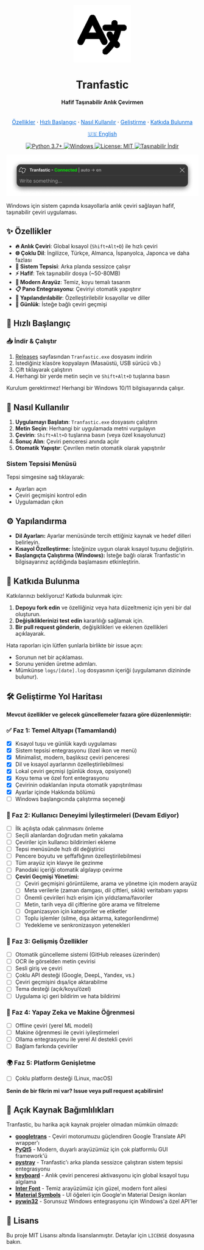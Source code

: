 <p align="center">
  <a href="https://github.com/ysfemreAlbyrk/Tranfastic">
    <img src="../assets/icon.png" alt="Tranfastic Icon" width="150">
  </a>
</p>

<h1 align="center">Tranfastic</h1>

<h4 align="center">Hafif Taşınabilir Anlık Çevirmen</h4>

<p align="center">
  <br>
  <a href="#-özellikler" style="color: #0366d6">Özellikler</a>
  ·
  <a href="#-hızlı-başlangıç" style="color: #0366d6">Hızlı Başlangıç</a>
  ·
  <a href="#-nasıl-kullanılır" style="color: #0366d6">Nasıl Kullanılır</a>
  ·
  <a href="#%EF%B8%8F-geliştirme" style="color: #0366d6">Geliştirme</a>
  ·
  <a href="#-katkıda-bulunma" style="color: #0366d6">Katkıda Bulunma</a>
  <br>
</p>

<p align="center">
  <a href="../README.md" style="color: #0366d6">🇺🇸 English</a>
  <br>
</p>

<p align="center">
   <a href="https://www.python.org/downloads/">
      <img src="https://img.shields.io/badge/Python-3.7+-blue.svg" alt="Python 3.7+" />
   </a>
   <a href="https://www.microsoft.com/windows">
      <img src="https://img.shields.io/badge/Platform-Windows-blue.svg" alt="Windows" />
   </a>
   <a href="https://opensource.org/licenses/MIT">
      <img src="https://img.shields.io/badge/License-MIT-yellow.svg" alt="License: MIT" />
   </a>
   <a href="../../releases/latest">
      <img src="https://img.shields.io/badge/İndir-Taşınabilir%20EXE-green.svg" alt="Taşınabilir İndir" />
   </a>
</p>

<div align="center">

![Tranfastic](../assets/app.png)

</div>

Windows için sistem çapında kısayollarla anlık çeviri sağlayan hafif, taşınabilir çeviri uygulaması.

## ✨ Özellikler

- **🔥 Anlık Çeviri**: Global kısayol (`Shift+Alt+D`) ile hızlı çeviri
- **🌐 Çoklu Dil**: İngilizce, Türkçe, Almanca, İspanyolca, Japonca ve daha fazlası
- **📱 Sistem Tepsisi**: Arka planda sessizce çalışır
- **⚡ Hafif**: Tek taşınabilir dosya (~50-80MB)
- **🎨 Modern Arayüz**: Temiz, koyu temalı tasarım
- **📋 Pano Entegrasyonu**: Çeviriyi otomatik yapıştırır
- **🔧 Yapılandırılabilir**: Özelleştirilebilir kısayollar ve diller
- **📝 Günlük**: İsteğe bağlı çeviri geçmişi

## 🚀 Hızlı Başlangıç

### 📥 İndir & Çalıştır

1. [Releases](../../releases/latest) sayfasından `Tranfastic.exe` dosyasını indirin
2. İstediğiniz klasöre kopyalayın (Masaüstü, USB sürücü vb.)
3. Çift tıklayarak çalıştırın
4. Herhangi bir yerde metin seçin ve `Shift+Alt+D` tuşlarına basın

Kurulum gerektirmez! Herhangi bir Windows 10/11 bilgisayarında çalışır.

## 🎯 Nasıl Kullanılır

1. **Uygulamayı Başlatın**: `Tranfastic.exe` dosyasını çalıştırın
2. **Metin Seçin**: Herhangi bir uygulamada metni vurgulayın
3. **Çevirin**: `Shift+Alt+D` tuşlarına basın (veya özel kısayolunuz)
4. **Sonuç Alın**: Çeviri penceresi anında açılır
5. **Otomatik Yapıştır**: Çevrilen metin otomatik olarak yapıştırılır

### Sistem Tepsisi Menüsü

Tepsi simgesine sağ tıklayarak:

- Ayarları açın
- Çeviri geçmişini kontrol edin
- Uygulamadan çıkın

## ⚙️ Yapılandırma

- **Dil Ayarları:** Ayarlar menüsünde tercih ettiğiniz kaynak ve hedef dilleri belirleyin.
- **Kısayol Özelleştirme:** İsteğinize uygun olarak kısayol tuşunu değiştirin.
- **Başlangıçta Çalıştırma (Windows):** İsteğe bağlı olarak Tranfastic'ın bilgisayarınız açıldığında başlamasını etkinleştirin.

## 🤝 Katkıda Bulunma

Katkılarınızı bekliyoruz! Katkıda bulunmak için:

1. **Depoyu fork edin** ve özelliğiniz veya hata düzeltmeniz için yeni bir dal oluşturun.
2. **Değişikliklerinizi test edin** kararlılığı sağlamak için.
3. **Bir pull request gönderin**, değişiklikleri ve eklenen özellikleri açıklayarak.

Hata raporları için lütfen şunlarla birlikte bir issue açın:

- Sorunun net bir açıklaması.
- Sorunu yeniden üretme adımları.
- Mümkünse `logs/[date].log` dosyasının içeriği (uygulamanın dizininde bulunur).

## 🛠️ Geliştirme Yol Haritası

**Mevcut özellikler ve gelecek güncellemeler fazara göre düzenlenmiştir:**

### ✅ Faz 1: Temel Altyapı (Tamamlandı)

- [x] Kısayol tuşu ve günlük kaydı uygulaması
- [x] Sistem tepsisi entegrasyonu (özel ikon ve menü)
- [x] Minimalist, modern, başlıksız çeviri penceresi
- [x] Dil ve kısayol ayarlarının özelleştirilebilmesi
- [x] Lokal çeviri geçmişi (günlük dosya, opsiyonel)
- [x] Koyu tema ve özel font entegrasyonu
- [x] Çevirinin odaklanılan inputa otomatik yapıştırılması
- [x] Ayarlar içinde Hakkında bölümü
- [ ] Windows başlangıcında çalıştırma seçeneği

### 🔄 Faz 2: Kullanıcı Deneyimi İyileştirmeleri (Devam Ediyor)

- [ ] İlk açılışta odak çalınmasını önleme
- [ ] Seçili alanlardan doğrudan metin yakalama
- [ ] Çeviriler için kullanıcı bildirimleri ekleme
- [ ] Tepsi menüsünde hızlı dil değiştirici
- [ ] Pencere boyutu ve şeffaflığının özelleştirilebilmesi
- [ ] Tüm arayüz için klavye ile gezinme
- [ ] Panodaki içeriği otomatik algılayıp çevirme
- [ ] **Çeviri Geçmişi Yönetimi:**
  - [ ] Çeviri geçmişini görüntüleme, arama ve yönetme için modern arayüz
  - [ ] Meta verilerle (zaman damgası, dil çiftleri, sıklık) veritabanı yapısı
  - [ ] Önemli çevirileri hızlı erişim için yıldızlama/favoriler
  - [ ] Metin, tarih veya dil çiftlerine göre arama ve filtreleme
  - [ ] Organizasyon için kategoriler ve etiketler
  - [ ] Toplu işlemler (silme, dışa aktarma, kategorilendirme)
  - [ ] Yedekleme ve senkronizasyon yetenekleri

### 🚀 Faz 3: Gelişmiş Özellikler

- [ ] Otomatik güncelleme sistemi (GitHub releases üzerinden)
- [ ] OCR ile görselden metin çevirisi
- [ ] Sesli giriş ve çeviri
- [ ] Çoklu API desteği (Google, DeepL, Yandex, vs.)
- [ ] Çeviri geçmişini dışa/içe aktarabilme
- [ ] Tema desteği (açık/koyu/özel)
- [ ] Uygulama içi geri bildirim ve hata bildirimi

### 🤖 Faz 4: Yapay Zeka ve Makine Öğrenmesi

- [ ] Offline çeviri (yerel ML modeli)
- [ ] Makine öğrenmesi ile çeviri iyileştirmeleri
- [ ] Ollama entegrasyonu ile yerel AI destekli çeviri
- [ ] Bağlam farkında çeviriler

### 🌍 Faz 5: Platform Genişletme

- [ ] Çoklu platform desteği (Linux, macOS)

**Senin de bir fikrin mi var? Issue veya pull request açabilirsin!**

## 🙏 Açık Kaynak Bağımlılıkları

Tranfastic, bu harika açık kaynak projeler olmadan mümkün olmazdı:

- **[googletrans](https://github.com/ssut/py-googletrans)** - Çeviri motorumuzu güçlendiren Google Translate API wrapper'ı
- **[PyQt5](https://www.riverbankcomputing.com/software/pyqt/)** - Modern, duyarlı arayüzümüz için çok platformlu GUI framework'ü
- **[pystray](https://github.com/moses-palmer/pystray)** - Tranfastic'ı arka planda sessizce çalıştıran sistem tepsisi entegrasyonu
- **[keyboard](https://github.com/boppreh/keyboard)** - Anlık çeviri penceresi aktivasyonu için global kısayol tuşu algılama
- **[Inter Font](https://github.com/rsms/inter)** - Temiz arayüzümüz için güzel, modern font ailesi
- **[Material Symbols](https://fonts.google.com/icons)** - UI öğeleri için Google'ın Material Design ikonları
- **[pywin32](https://github.com/mhammond/pywin32)** - Sorunsuz Windows entegrasyonu için Windows'a özel API'ler

## 📝 Lisans

Bu proje MIT Lisansı altında lisanslanmıştır. Detaylar için `LICENSE` dosyasına bakın.
